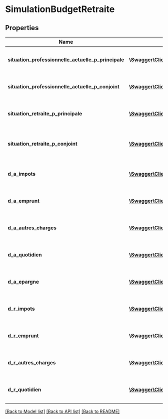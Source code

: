 # SimulationBudgetRetraite

## Properties
Name | Type | Description | Notes
------------ | ------------- | ------------- | -------------
**situation_professionnelle_actuelle_p_principale** | [**\Swagger\Client\Model\PeriodeActivite**](PeriodeActivite.md) | contient la situation professionnelle actuelle de la personne principale | 
**situation_professionnelle_actuelle_p_conjoint** | [**\Swagger\Client\Model\PeriodeActivite**](PeriodeActivite.md) | contient la situation professionnelle actuelle de la personne conjoint/concubin/pacse | [optional] 
**situation_retraite_p_principale** | [**\Swagger\Client\Model\ProjectionRetraiteSimplifiee**](ProjectionRetraiteSimplifiee.md) | contient la situation en terme de revenus de la personne principale \u00E0 la retraite | 
**situation_retraite_p_conjoint** | [**\Swagger\Client\Model\ProjectionRetraiteSimplifiee**](ProjectionRetraiteSimplifiee.md) | contient la situation en terme de revenus de la personne conjoint/concubin/pacse \u00E0 la retraite | [optional] 
**d_a_impots** | [**\Swagger\Client\Model\Montant**](Montant.md) | d\u00E9penses actuelles annuelles cat\u00E9gorie impots et taxes du foyer | [optional] 
**d_a_emprunt** | [**\Swagger\Client\Model\Montant**](Montant.md) | d\u00E9penses actuelles annuelles cat\u00E9gorie emprunts du foyer | [optional] 
**d_a_autres_charges** | [**\Swagger\Client\Model\Montant**](Montant.md) | d\u00E9penses actuelles annuelles cat\u00E9gorie Autres charges du foyer | [optional] 
**d_a_quotidien** | [**\Swagger\Client\Model\Montant**](Montant.md) | d\u00E9penses actuelles annuelles cat\u00E9gorie Vie Quotidienne du foyer | [optional] 
**d_a_epargne** | [**\Swagger\Client\Model\Montant**](Montant.md) | capacit\u00E9 d&#39;\u00E9pargne r\u00E9siduelle annuelle du foyer | [optional] 
**d_r_impots** | [**\Swagger\Client\Model\Montant**](Montant.md) | d\u00E9penses \u00E0 la retraite annuelles cat\u00E9gorie impots et taxes du foyer | [optional] 
**d_r_emprunt** | [**\Swagger\Client\Model\Montant**](Montant.md) | d\u00E9penses \u00E0 la retraite annuelles cat\u00E9gorie emprunts du foyer | [optional] 
**d_r_autres_charges** | [**\Swagger\Client\Model\Montant**](Montant.md) | d\u00E9penses \u00E0 la retraite annuelles cat\u00E9gorie Autres charges du foyer | [optional] 
**d_r_quotidien** | [**\Swagger\Client\Model\Montant**](Montant.md) | d\u00E9penses \u00E0 la retraite annuelles cat\u00E9gorie Vie Quotidienne du foyer | [optional] 

[[Back to Model list]](../README.md#documentation-for-models) [[Back to API list]](../README.md#documentation-for-api-endpoints) [[Back to README]](../README.md)


